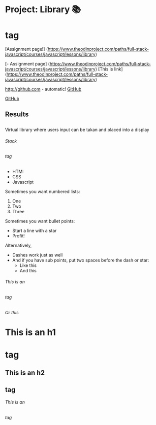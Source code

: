# Project: Library :books: <h1> tag

[Assignment page!] (https://www.theodinproject.com/paths/full-stack-javascript/courses/javascript/lessons/library)

 
 [- Assignment page] (https://www.theodinproject.com/paths/full-stack-javascript/courses/javascript/lessons/library)
 [This is link] (https://www.theodinproject.com/paths/full-stack-javascript/courses/javascript/lessons/library)
 
 http://github.com - automatic!
[GitHub](http://github.com)
 

[GitHub](http://github.com)
  
## Results <h2>

Virtual library where users input can be takan and placed into a display

###### Stack <h6> tag

* HTMl
* CSS
* Javascript

 
 
 Sometimes you want numbered lists:

1. One
2. Two
3. Three

Sometimes you want bullet points:

* Start a line with a star
* Profit!

Alternatively,

- Dashes work just as well
- And if you have sub points, put two spaces before the dash or star:
  - Like this
  - And this
 
 
 
 ###### This is an <h6> tag
 ###### Or this <h6>
 
 # This is an h1 <h1> tag
## This is an h2 <h2> tag
###### This is an <h6> tag
